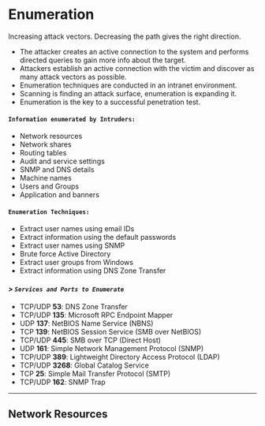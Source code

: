 # Enumeration

Increasing attack vectors. Decreasing the path gives the right direction.

- The attacker creates an active connection to the system and performs directed queries to gain more info about the target.
- Attackers establish an active connection with the victim and discover as many attack vectors as possible.
- Enumeration techniques are conducted in an intranet environment.
- Scanning is finding an attack surface, enumeration is expanding it.
- Enumeration is the key to a successful penetration test.

#### **`Information enumerated by Intruders:`**
- Network resources
- Network shares
- Routing tables
- Audit and service settings
- SNMP and DNS details
- Machine names
- Users and Groups
- Application and banners

#### **`Enumeration Techniques:`**
- Extract user names using email IDs
- Extract information using the default passwords
- Extract user names using SNMP    
- Brute force Active Directory
- Extract user groups from Windows    
- Extract information using DNS Zone Transfer
#### *> `Services and Ports to Enumerate`*
- TCP/UDP **53**: DNS Zone Transfer
- TCP/UDP **135**: Microsoft RPC Endpoint Mapper
- UDP **137**: NetBIOS Name Service (NBNS)
- TCP **139**: NetBIOS Session Service (SMB over NetBIOS)
- TCP/UDP **445**: SMB over TCP (Direct Host)
- UDP **161**: Simple Network Management Protocol (SNMP)
- TCP/UDP **389**: Lightweight Directory Access Protocol (LDAP)
- TCP/UDP **3268**: Global Catalog Service
- TCP **25**: Simple Mail Transfer Protocol (SMTP)
- TCP/UDP **162**: SNMP Trap

---

## Network Resources